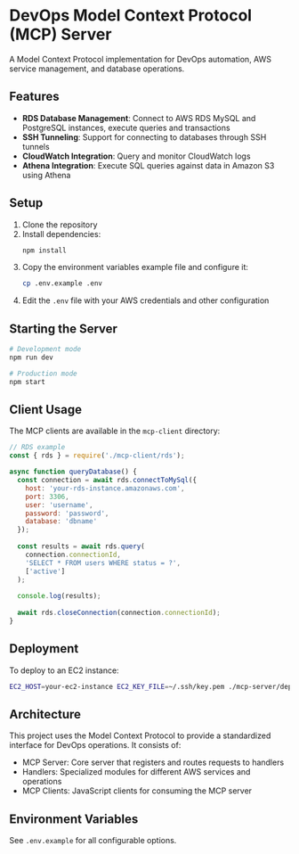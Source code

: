 # DevOps Model Context Protocol (MCP) Server

A Model Context Protocol implementation for DevOps automation, AWS service management, and database operations.

## Features

- **RDS Database Management**: Connect to AWS RDS MySQL and PostgreSQL instances, execute queries and transactions
- **SSH Tunneling**: Support for connecting to databases through SSH tunnels
- **CloudWatch Integration**: Query and monitor CloudWatch logs
- **Athena Integration**: Execute SQL queries against data in Amazon S3 using Athena

## Setup

1. Clone the repository
2. Install dependencies:
   ```bash
   npm install
   ```
3. Copy the environment variables example file and configure it:
   ```bash
   cp .env.example .env
   ```
4. Edit the `.env` file with your AWS credentials and other configuration

## Starting the Server

```bash
# Development mode
npm run dev

# Production mode
npm start
```

## Client Usage

The MCP clients are available in the `mcp-client` directory:

```javascript
// RDS example
const { rds } = require('./mcp-client/rds');

async function queryDatabase() {
  const connection = await rds.connectToMySql({
    host: 'your-rds-instance.amazonaws.com',
    port: 3306,
    user: 'username',
    password: 'password',
    database: 'dbname'
  });
  
  const results = await rds.query(
    connection.connectionId,
    'SELECT * FROM users WHERE status = ?',
    ['active']
  );
  
  console.log(results);
  
  await rds.closeConnection(connection.connectionId);
}
```

## Deployment

To deploy to an EC2 instance:

```bash
EC2_HOST=your-ec2-instance EC2_KEY_FILE=~/.ssh/key.pem ./mcp-server/deploy.sh
```

## Architecture

This project uses the Model Context Protocol to provide a standardized interface for DevOps operations. It consists of:

- MCP Server: Core server that registers and routes requests to handlers
- Handlers: Specialized modules for different AWS services and operations
- MCP Clients: JavaScript clients for consuming the MCP server

## Environment Variables

See `.env.example` for all configurable options.
